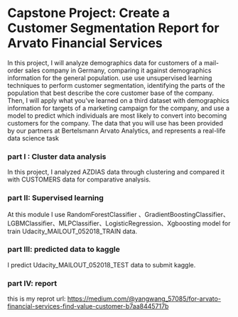 #  Capstone Project: Create a Customer Segmentation Report for Arvato Financial Services

  In this project, I will analyze demographics data for customers of a mail-order sales company in Germany,
comparing it against demographics information for the general population. use use unsupervised learning 
techniques to perform customer segmentation, identifying the parts of the population that best describe the core
customer base of the company. Then, I will apply what you've learned on a third dataset with demographics information 
for targets of a marketing campaign for the company, and use a model to predict which individuals are most likely to
convert into becoming customers for the company. The data that you will use has been provided by our partners at Bertelsmann 
Arvato Analytics, and represents a real-life data science task <br>

### part I : Cluster data analysis
In this project, I analyzed AZDIAS data through clustering and compared it with CUSTOMERS data for comparative analysis. <br>

### part II: Supervised learning
At this module I use RandomForestClassifier 、GradientBoostingClassifier、
LGBMClassifier、MLPClassifier、LogisticRegression、Xgboosting model for train Udacity_MAILOUT_052018_TRAIN data. <br>

### part III: predicted data to kaggle
I predict Udacity_MAILOUT_052018_TEST data to submit kaggle.<br>

### part IV: report
this is my reprot url: https://medium.com/@yangwang_57085/for-arvato-financial-services-find-value-customer-b7aa8445717b
